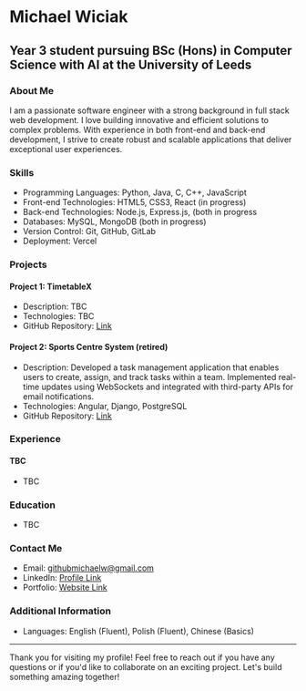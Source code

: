 # Michael Wiciak

## Year 3 student pursuing BSc (Hons) in Computer Science with AI at the University of Leeds 

### About Me
I am a passionate software engineer with a strong background in full stack web development. I love building innovative and efficient solutions to complex problems. With experience in both front-end and back-end development, I strive to create robust and scalable applications that deliver exceptional user experiences.

### Skills
- Programming Languages: Python, Java, C, C++, JavaScript
- Front-end Technologies: HTML5, CSS3, React (in progress)
- Back-end Technologies: Node.js, Express.js, (both in progress
- Databases: MySQL, MongoDB (both in progress)
- Version Control: Git, GitHub, GitLab
- Deployment: Vercel

### Projects

#### Project 1: TimetableX
- Description: TBC
- Technologies: TBC
- GitHub Repository: [Link](https://github.com/username/project1)

#### Project 2: Sports Centre System (retired)
- Description: Developed a task management application that enables users to create, assign, and track tasks within a team. Implemented real-time updates using WebSockets and integrated with third-party APIs for email notifications.
- Technologies: Angular, Django, PostgreSQL
- GitHub Repository: [Link](https://github.com/uol-feps-soc-comp2913-2223s2-classroom/project-squad13)

### Experience

#### TBC
- TBC

### Education

- TBC

### Contact Me
- Email: githubmichaelw@gmail.com
- LinkedIn: [Profile Link](https://www.linkedin.com/in/michael-wiciak-3b4666224/)
- Portfolio: [Website Link](TBC)

### Additional Information
- Languages: English (Fluent), Polish (Fluent), Chinese (Basics)

---

Thank you for visiting my profile! Feel free to reach out if you have any questions or if you'd like to collaborate on an exciting project. Let's build something amazing together!
